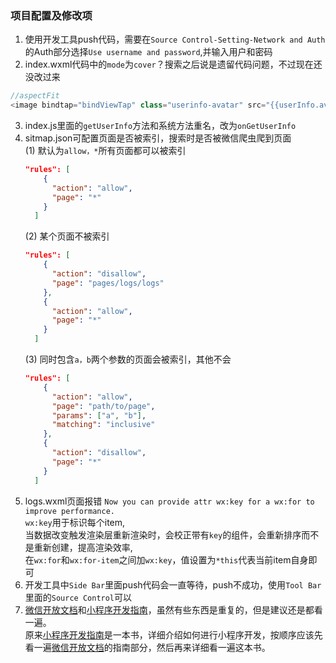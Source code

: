 ### 项目配置及修改项
1. 使用开发工具push代码，需要在`Source Control-Setting-Network and Auth`的Auth部分选择`Use username and password`,并输入用户和密码
2. index.wxml代码中的`mode`为`cover`？搜索之后说是遗留代码问题，不过现在还没改过来
```js
//aspectFit
<image bindtap="bindViewTap" class="userinfo-avatar" src="{{userInfo.avatarUrl}}" mode="aspectFit"></image>
``` 
3. index.js里面的`getUserInfo`方法和系统方法重名，改为`onGetUserInfo`
4. sitmap.json可配置页面是否被索引，搜索时是否被微信爬虫爬到页面   
    (1) 默认为`allow，*`所有页面都可以被索引
      ```json
      "rules": [
          {
            "action": "allow",
            "page": "*"
          }
        ]
      ```
    (2) 某个页面不被索引
      ```json
      "rules": [
          {
            "action": "disallow",
            "page": "pages/logs/logs"
          },
          {
            "action": "allow",
            "page": "*"
          }
        ]
      ```
    (3) 同时包含`a，b`两个参数的页面会被索引，其他不会
      ```json
      "rules": [
          {
            "action": "allow",
            "page": "path/to/page",
            "params": ["a", "b"],
            "matching": "inclusive"
          }, 
          {
            "action": "disallow",
            "page": "*"
          }
        ]
      ```
5. logs.wxml页面报错 `Now you can provide attr wx:key for a wx:for to improve performance.`  
  `wx:key`用于标识每个item,   
  当数据改变触发渲染层重新渲染时，会校正带有`key`的组件，会重新排序而不是重新创建，提高渲染效率,   
  在`wx:for`和`wx:for-item`之间加`wx:key`，值设置为`*this`代表当前item自身即可
6. 开发工具中`Side Bar`里面push代码会一直等待，push不成功，使用`Tool Bar`里面的`Source Control`可以
7. [微信开放文档][documents]和[小程序开发指南][guideline]，虽然有些东西是重复的，但是建议还是都看一遍。   
  原来[小程序开发指南][guideline]是一本书，详细介绍如何进行小程序开发，按顺序应该先看一遍[微信开放文档][documents]的指南部分，然后再来详细看一遍这本书。

  [comment]: #markdown添加注释语法[comment]:空格#
  [comment]: #markdown行内代码用两个``包裹
  [comment]: #markdown参考链接和正文之间要加空行
  [comment]: 手动安装sublime的markdown插件OmniMarkupPreviewer时，需要修改下载的OmniMarkupPreviewer文件名，去掉-master；详情见博客https://www.cnblogs.com/shenyuiOS/p/12771250.html
  [documents]: https://developers.weixin.qq.com/miniprogram/dev/framework/quickstart/
  [guideline]: https://developers.weixin.qq.com/ebook?action=get_post_info&docid=0008aeea9a8978ab0086a685851c0a
